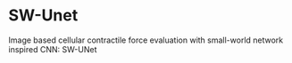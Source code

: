 # SW-Unet
Image based cellular contractile force evaluation with small-world network inspired CNN: SW-UNet
